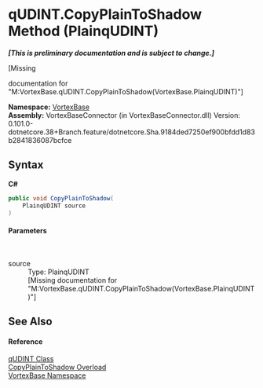 # qUDINT.CopyPlainToShadow Method (PlainqUDINT)
 _**\[This is preliminary documentation and is subject to change.\]**_

\[Missing <summary> documentation for "M:VortexBase.qUDINT.CopyPlainToShadow(VortexBase.PlainqUDINT)"\]

**Namespace:**&nbsp;<a href="N_VortexBase.md">VortexBase</a><br />**Assembly:**&nbsp;VortexBaseConnector (in VortexBaseConnector.dll) Version: 0.101.0-dotnetcore.38+Branch.feature/dotnetcore.Sha.9184ded7250ef900bfdd1d83b2841836087bcfce

## Syntax

**C#**<br />
``` C#
public void CopyPlainToShadow(
	PlainqUDINT source
)
```


#### Parameters
&nbsp;<dl><dt>source</dt><dd>Type: PlainqUDINT<br />\[Missing <param name="source"/> documentation for "M:VortexBase.qUDINT.CopyPlainToShadow(VortexBase.PlainqUDINT)"\]</dd></dl>

## See Also


#### Reference
<a href="T_VortexBase_qUDINT.md">qUDINT Class</a><br /><a href="Overload_VortexBase_qUDINT_CopyPlainToShadow.md">CopyPlainToShadow Overload</a><br /><a href="N_VortexBase.md">VortexBase Namespace</a><br />